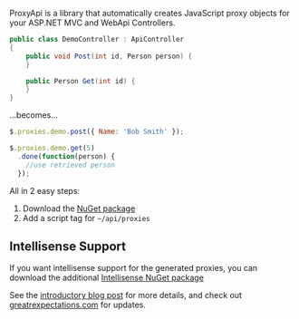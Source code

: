ProxyApi is a library that automatically creates JavaScript proxy objects for your ASP.NET MVC and WebApi Controllers.

```csharp
public class DemoController : ApiController
{
    public void Post(int id, Person person) {
	}

	public Person Get(int id) {
	}
}
```
...becomes...
```javascript
$.proxies.demo.post({ Name: 'Bob Smith' });

$.proxies.demo.get(5)
  .done(function(person) {
    //use retrieved person
  });
```

All in 2 easy steps:
 1. Download the [NuGet package](https://nuget.org/packages/ProxyApi)
 2. Add a script tag for `~/api/proxies`

Intellisense Support
--------------------

If you want intellisense support for the generated proxies, you can download the additional [Intellisense NuGet package](https://nuget.org/packages/ProxyApi.Intellisense)

See the [introductory blog post](http://blog.greatrexpectations.com/2012/11/06/proxyapi-automatic-javascript-proxies-for-webapi-and-mvc/) for more details, and check out [greatrexpectations.com](http://greatrexpectations.com) for updates.